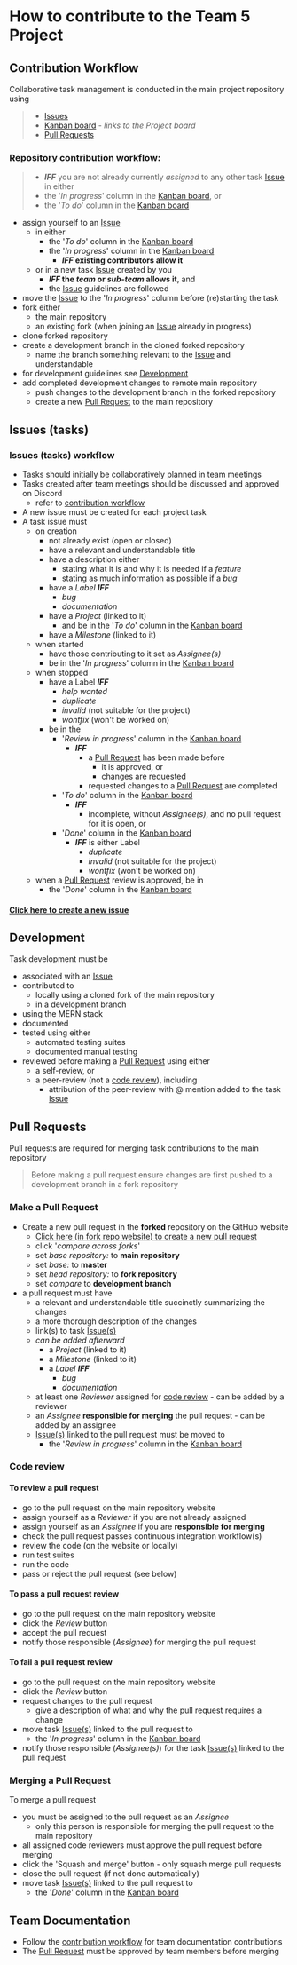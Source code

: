 # How to contribute to the Team 5 Project

## Contribution Workflow

Collaborative task management is conducted in the main project repository using

>  * [Issues](#issues-tasks)
>  * [Kanban board](../../../projects) - _links to the Project board_
>  * [Pull Requests](#pull-requests)

### Repository contribution workflow:

>* **_IFF_** you are not already currently _assigned_ to any other task [Issue](#issues-tasks) in either
>  * the '_In progress_' column in the [Kanban board](../../../projects), or
>  * the '_To do_' column in the [Kanban board](../../../projects)
* assign yourself to an [Issue](#issues-tasks)
  * in either
    * the '_To do_' column in the [Kanban board](../../../projects)
    * the '_In progress_' column in the [Kanban board](../../../projects)
      * **_IFF_ existing contributors allow it**
  * or in a new task [Issue](#issues-tasks) created by you
    * **_IFF_ the _team_ or _sub-team_ allows it**, and
    * the [Issue](#issues-tasks) guidelines are followed
* move the [Issue](#issues-tasks) to the '_In progress_' column before (re)starting the task
* fork either
  * the main repository
  * an existing fork (when joining an [Issue](#issues-tasks) already in progress)
* clone forked repository
* create a development branch in the cloned forked repository
  * name the branch something relevant to the [Issue](#issues-tasks) and understandable
* for development guidelines see [Development](#development)
* add completed development changes to remote main repository
  * push changes to the development branch in the forked repository
  * create a new [Pull Request](#pull-requests) to the main repository

## Issues (tasks)

### Issues (tasks) workflow

* Tasks should initially be collaboratively planned in team meetings
* Tasks created after team meetings should be discussed and approved on Discord
  * refer to [contribution workflow](#repository-contribution-workflow)
* A new issue must be created for each project task
* A task issue must
  * on creation
    * not already exist (open or closed)
    * have a relevant and understandable title
    * have a description either
      * stating what it is and why it is needed if a _feature_
      * stating as much information as possible if a _bug_
    * have a _Label_ **_IFF_**
      * _bug_
      * _documentation_
    * have a _Project_ (linked to it)
      * and be in the '_To do_' column in the [Kanban board](../../../projects)
    * have a _Milestone_ (linked to it)
  * when started
    * have those contributing to it set as _Assignee(s)_
    * be in the '_In progress_' column in the [Kanban board](../../../projects)
  * when stopped
    * have a Label **_IFF_**
      * _help wanted_
      * _duplicate_
      * _invalid_ (not suitable for the project)
      * _wontfix_ (won't be worked on)
    * be in the
      * '_Review in progress_' column in the [Kanban board](../../../projects)
        * **_IFF_**
          * a [Pull Request](#pull-requests) has been made before 
            * it is approved, or 
            * changes are requested
          * requested changes to a [Pull Request](#pull-requests) are completed
      * '_To do_' column in the [Kanban board](../../../projects)
        * **_IFF_**
          * incomplete, without _Assignee(s)_, and no pull request for it is open, or
      * '_Done_' column in the [Kanban board](../../../projects) 
        * **_IFF_** is either Label
          * _duplicate_
          * _invalid_ (not suitable for the project)
          * _wontfix_ (won't be worked on)
  * when a [Pull Request](#pull-requests) review is approved, be in
    * the '_Done_' column in the [Kanban board](../../../projects)

#### [Click here to create a new issue](../../../issues/new)

## Development

Task development must be 
* associated with an [Issue](#issues-tasks)
* contributed to
  * locally using a cloned fork of the main repository
  * in a development branch
* using the MERN stack
* documented
* tested using either
  * automated testing suites
  * documented manual testing
* reviewed before making a [Pull Request](#pull-requests) using either
  * a self-review, or
  * a peer-review (not a [code review](#code-review)), including
    * attribution of the peer-review with @ mention added to the task [Issue](#issues-tasks)

## Pull Requests

Pull requests are required for merging task contributions to the main repository

> Before making a pull request ensure changes are first pushed to a development branch in a fork repository

### Make a Pull Request

* Create a new pull request in the **forked** repository on the GitHub website
  * [Click here (in fork repo website) to create a new pull request](../../../compare)
  * click '_compare across forks_'
  * set _base repository:_ to **main repository**
  * set _base:_ to **master**
  * set _head repository:_ to **fork repository**
  * set _compare_ to **development branch**
* a pull request must have
  * a relevant and understandable title succinctly summarizing the changes
  * a more thorough description of the changes
  * link(s) to task [Issue(s)](#issues-tasks)
  * _can be added afterward_
    * a _Project_ (linked to it)
    * a _Milestone_ (linked to it)
    * a _Label_ **_IFF_**
      * _bug_
      * _documentation_
  * at least one _Reviewer_ assigned for [code review](#code-review) - can be added by a reviewer
  * an _Assignee_ **responsible for merging** the pull request - can be added by an assignee
  * [Issue(s)](#issues-tasks) linked to the pull request must be moved to
    * the '_Review in progress_' column in the [Kanban board](../../../projects)

### Code review

#### To review a pull request
* go to the pull request on the main repository website
* assign yourself as a _Reviewer_ if you are not already assigned
* assign yourself as an _Assignee_ if you are **responsible for merging**
* check the pull request passes continuous integration workflow(s) 
* review the code (on the website or locally)
* run test suites
* run the code
* pass or reject the pull request (see below)

#### To pass a pull request review
* go to the pull request on the main repository website
* click the _Review_ button
* accept the pull request
* notify those responsible (_Assignee_) for merging the pull request

#### To fail a pull request review
* go to the pull request on the main repository website
* click the _Review_ button
* request changes to the pull request
  * give a description of what and why the pull request requires a change
* move task [Issue(s)](#issues-tasks) linked to the pull request to
  * the '_In progress_' column in the [Kanban board](../../../projects)
* notify those responsible (_Assignee(s)_) for the task [Issue(s)](#issues-tasks) linked to the pull request

### Merging a Pull Request

To merge a pull request
* you must be assigned to the pull request as an _Assignee_
  * only this person is responsible for merging the pull request to the main repository
* all assigned code reviewers must approve the pull request before merging
* click the 'Squash and merge' button - only squash merge pull requests
* close the pull request (if not done automatically)
* move task [Issue(s)](#issues-tasks) linked to the pull request to
  * the '_Done_' column in the [Kanban board](../../../projects)

## Team Documentation

* Follow the [contribution workflow](#contribution-workflow) for team documentation contributions
* The [Pull Request](#pull-requests) must be approved by team members before merging



